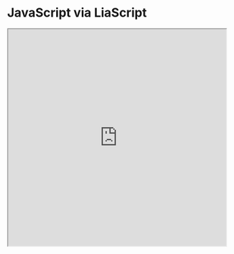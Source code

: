 # JavaScript via LiaScript

<iframe src="https://liascript.github.io/course/?https://raw.githubusercontent.com/liaScript/docs/master/README.md#JavaScript-or-JS-Components"
        width="100%" height="500"></iframe>